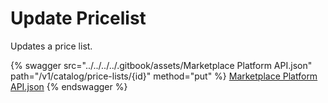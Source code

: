 # Update Pricelist

Updates a price list.

{% swagger src="../../../../.gitbook/assets/Marketplace Platform API.json" path="/v1/catalog/price-lists/{id}" method="put" %}
[Marketplace Platform API.json](<../../../../.gitbook/assets/Marketplace Platform API.json>)
{% endswagger %}
